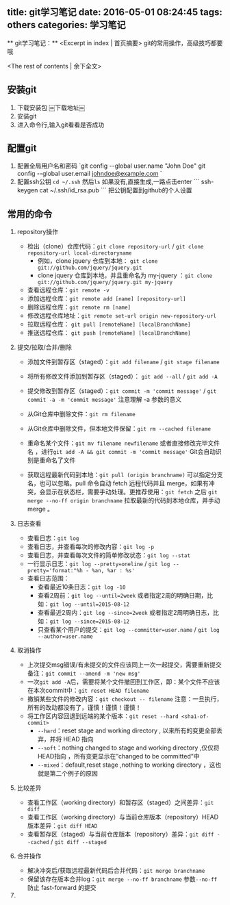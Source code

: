 title: git学习笔记
date: 2016-05-01 08:24:45
tags: others
categories: 学习笔记
---
** git学习笔记：** <Excerpt in index | 首页摘要>
	git的常用操作，高级技巧都要哦
<!-- more -->
<The rest of contents | 余下全文\>

## 安装git
1. 下载安装包 ￼下载地址￼
2. 安装git
3. 进入命令行,输入git看看是否成功

## 配置git
1. 配置全局用户名和密码
	\`git config --global user.name "John Doe"
	git config --global user.email johndoe@example.com
	\`
2. 配置ssh公钥
	`cd ~/.ssh` 然后`ls`
	如果没有,直接生成,一路点击enter
	\`\`\`
	ssh-keygen
	cat \~/.ssh/id\_rsa.pub
	\`\`\`
	把公钥配置到github的个人设置

## 常用的命令
1. repository操作
	- 检出（clone）仓库代码：`git clone repository-url` / `git clone repository-url local-directoryname`
		+ 例如，clone jquery 仓库到本地： `git clone git://github.com/jquery/jquery.git`
		+ clone jquery 仓库到本地，并且重命名为 my-jquery ：`git clone git://github.com/jquery/jquery.git my-jquery`
	- 查看远程仓库：`git remote -v`
	- 添加远程仓库：`git remote add [name] [repository-url]`
	- 删除远程仓库：`git remote rm [name]`
	- 修改远程仓库地址：`git remote set-url origin new-repository-url`
	- 拉取远程仓库： `git pull [remoteName] [localBranchName]`
	- 推送远程仓库： `git push [remoteName] [localBranchName]`

2. 提交/拉取/合并/删除
	- 添加文件到暂存区（staged）：`git add filename` / `git stage filename`
	- 将所有修改文件添加到暂存区（staged）： `git add --all` / `git add -A`
	- 提交修改到暂存区（staged）：`git commit -m 'commit message'` / `git commit -a -m 'commit message'` 注意理解 -a 参数的意义
	- 从Git仓库中删除文件：`git rm filename`
	- 从Git仓库中删除文件，但本地文件保留：`git rm --cached filename`
	- 重命名某个文件：`git mv filename newfilename` 或者直接修改完毕文件名 ，进行`git add -A && git commit -m 'commit message'` Git会自动识别是重命名了文件

	- 获取远程最新代码到本地：`git pull (origin branchname)` 可以指定分支名，也可以忽略。pull 命令自动 fetch 远程代码并且 merge，如果有冲突，会显示在状态栏，需要手动处理。更推荐使用：`git fetch` 之后 `git merge --no-ff origin branchname` 拉取最新的代码到本地仓库，并手动 merge 。

3. 日志查看
	- 查看日志：`git log`
	- 查看日志，并查看每次的修改内容：`git log -p`
	- 查看日志，并查看每次文件的简单修改状态：`git log --stat`
	- 一行显示日志：`git log --pretty=oneline` / `git log --pretty='format:"%h - %an, %ar : %s'`
	- 查看日志范围：
		+ 查看最近10条日志：`git log -10`
		+ 查看2周前：`git log --until=2week` 或者指定2周的明确日期，比如：`git log --until=2015-08-12`
		+ 查看最近2周内：`git log --since=2week` 或者指定2周明确日志，比如：`git log --since=2015-08-12`
		+ 只查看某个用户的提交：`git log --committer=user.name` / `git log --author=user.name`
4. 取消操作
	- 上次提交msg错误/有未提交的文件应该同上一次一起提交，需要重新提交备注：`git commit --amend -m 'new msg'`
	- 一次`git add -A`后，需要将某个文件撤回到工作区，即：某个文件不应该在本次commit中：`git reset HEAD filename`
	- 撤销某些文件的修改内容：`git checkout -- filename` 注意：一旦执行，所有的改动都没有了，谨慎！谨慎！谨慎！
	- 将工作区内容回退到远端的某个版本：`git reset --hard <sha1-of-commit>`
		+ `--hard`：reset stage and working directory ,<commitid> 以来所有的变更全部丢弃，并将 HEAD 指向<commitid>
		+ `--soft`：nothing changed to stage and working directory ,仅仅将HEAD指向<commitid> ，所有变更显示在”changed to be committed”中
		+ `--mixed`：default,reset stage ,nothing to working directory ，这也就是第二个例子的原因

5. 比较差异
	- 查看工作区（working directory）和暂存区（staged）之间差异：`git diff`
	- 查看工作区（working directory）与当前仓库版本（repository）HEAD版本差异：`git diff HEAD`
	- 查看暂存区（staged）与当前仓库版本（repository）差异：`git diff --cached` / `git diff --staged`

6. 合并操作
	- 解决冲突后/获取远程最新代码后合并代码：`git merge branchname`
	- 保留该存在版本合并log：`git merge --no-ff branchname` 参数`--no-ff`防止 fast-forward 的提交

7.

